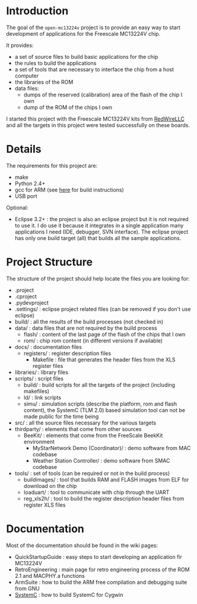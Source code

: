 # Introduction #

The goal of the `open-mc13224v` project is to provide an easy way to start development of applications for the Freescale MC13224V chip.

It provides:
  * a set of source files to build basic applications for the chip
  * the rules to build the applications
  * a set of tools that are necessary to interface the chip from a host computer
  * the libraries of the ROM
  * data files:
    * dumps of the reserved (calibration) area of the flash of the chip I own
    * dump of the ROM of the chips I own

I started this project with the Freescale MC13224V kits from [RedWireLLC](http://www.redwirellc.com/store) and all the targets in this project were tested successfully on these boards.

# Details #

The requirements for this project are:
  * make
  * Python 2.4+
  * gcc for ARM (see [here](ArmSuite.md) for build instructions)
  * USB port

Optional:
  * Eclipse 3.2+ : the project is also an eclipse project but it is not required to use it.  I do use it because it integrates in a single application many applications I need (IDE, debugger, SVN interface).  The eclipse project has only one build target (all) that builds all the sample applications.

# Project Structure #
The structure of the project should help locate the files you are looking for:

  * .project
  * .cproject
  * .pydevproject
  * .settings/ : eclipse project related files (can be removed if you don't use eclipse)
  * build/ : all the results of the build processes (not checked in)
  * data/ : data files that are not required by the build process
    * flash/ : content of the last page of the flash of the chips that I own
    * rom/ : chip rom content (in different versions if available)
  * docs/ : documentation files
    * registers/ : register description files
      * Makefile : file that generates the header files from the XLS register files
  * libraries/ : library files
  * scripts/ : script files
    * build/ : build scripts for all the targets of the project (including makefiles)
    * ld/ : link scripts
    * simu/ : simulation scripts (describe the platform, rom and flash content), the SystemC (TLM 2.0) based simulation tool can not be made public for the time being
  * src/ : all the source files necessary for the various targets
  * thirdparty/ : elements that come from other sources
    * BeeKit/ : elements that come from the FreeScale BeekKit environment
      * MyStarNetwork Demo (Coordinator)/ : demo software from MAC codebase
      * Weather Station Controller/ : demo software from SMAC codebase
  * tools/ : set of tools (can be required or not in the build process)
    * buildimages/ : tool that builds RAM and FLASH images from ELF for download on the chip
    * loaduart/ : tool to communicate with chip through the UART
    * reg\_xls2h/ : tool to build the register description header files from register XLS files

# Documentation #
Most of the documentation should be found in the wiki pages:
  * QuickStartupGuide : easy steps to start developing an application fir MC13224V
  * RetroEngineering : main page for retro engineering process of the ROM 2.1 and MACPHY.a functions
  * ArmSuite : how to build the ARM free compilation and debugging suite from GNU
  * [SystemC](SystemC.md) : how to build SystemC for Cygwin

